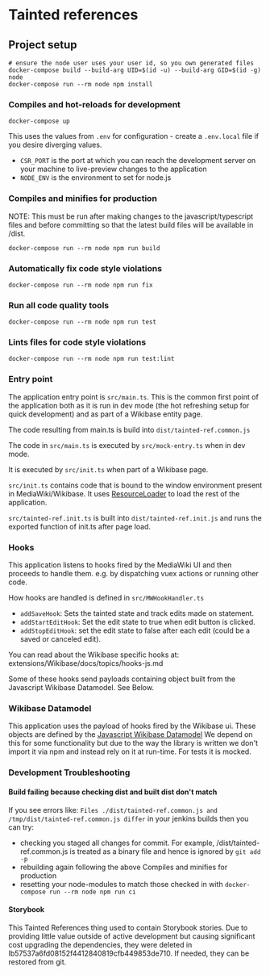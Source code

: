 # Tainted references

## Project setup
```
# ensure the node user uses your user id, so you own generated files
docker-compose build --build-arg UID=$(id -u) --build-arg GID=$(id -g) node
docker-compose run --rm node npm install
```

### Compiles and hot-reloads for development
```
docker-compose up
```

This uses the values from `.env` for configuration - create a `.env.local` file if you desire diverging values.

* `CSR_PORT` is the port at which you can reach the development server on your machine to live-preview changes to the application
* `NODE_ENV` is the environment to set for node.js


### Compiles and minifies for production

NOTE: This must be run after making changes to the javascript/typescript files and before committing so that the latest build files will be available in /dist.

```
docker-compose run --rm node npm run build
```

### Automatically fix code style violations
```
docker-compose run --rm node npm run fix
```

### Run all code quality tools
```
docker-compose run --rm node npm run test
```

### Lints files for code style violations
```
docker-compose run --rm node npm run test:lint
```

### Entry point
The application entry point is `src/main.ts`. This is the common first point of the application both as it is run in
dev mode (the hot refreshing setup for quick development) and as part of a Wikibase entity page.

The code resulting from main.ts is build into `dist/tainted-ref.common.js`

The code in `src/main.ts` is executed by `src/mock-entry.ts` when in dev mode.

It is executed by `src/init.ts` when part of a Wikibase page.

`src/init.ts` contains code that is bound to the window environment present in MediaWiki/Wikibase. It uses [ResourceLoader](https://www.mediawiki.org/wiki/ResourceLoader)
to load the rest of the application.

`src/tainted-ref.init.ts` is built into `dist/tainted-ref.init.js` and runs the exported function of init.ts after page load.


### Hooks
This application listens to hooks fired by the MediaWiki UI and then proceeds to handle them. e.g. by dispatching vuex actions
or running other code.

How hooks are handled is defined in `src/MWHookHandler.ts`

* `addSaveHook`: Sets the tainted state and track edits made on statement.
* `addStartEditHook`: Set the edit state to true when edit button is clicked.
* `addStopEditHook`: set the edit state to false after each edit (could be a saved or canceled edit).

You can read about the Wikibase specific hooks at: extensions/Wikibase/docs/topics/hooks-js.md

Some of these hooks send payloads containing object built from the Javascript Wikibase Datamodel. See Below.

### Wikibase Datamodel
This application uses the payload of hooks fired by the Wikibase ui. These objects are defined by the [Javascript Wikibase Datamodel](https://github.com/wmde/WikibaseDataModelJavaScript)
We depend on this for some functionality but due to the way the library is written we don't import it via npm and instead rely on it at run-time.
For tests it is mocked.

### Development Troubleshooting
#### Build failing because checking dist and built dist don't match
If you see errors like:
`Files ./dist/tainted-ref.common.js and /tmp/dist/tainted-ref.common.js differ` in your jenkins builds then you can try:
* checking you staged all changes for commit. For example, /dist/tainted-ref.common.js is treated as a binary file and hence is ignored
by `git add -p`
* rebuilding again following the above Compiles and minifies for production
* resetting your node-modules to match those checked in with `docker-compose run --rm node npm run ci`

#### Storybook
This Tainted References thing used to contain Storybook stories.
Due to providing little value outside of active development but causing significant cost upgrading the dependencies,
they were deleted in Ib57537a6fd08152f4412840819cfb449853de710.
If needed, they can be restored from git.
